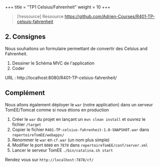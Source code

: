 +++
title = "TP1 Celsius/Fahrenheit"
weight = 10
+++

> [!ressource] Ressource
> https://github.com/Adrien-Courses/R401-TP-celsuis-fahrenheit


## 2. Consignes
Nous souhaitons un formulaire permettant de convertir des Celsius and Fahrenheit.

1. Dessiner le Schéma MVC de l'application
2. Coder

<!---
2 vue : index qui contient le form et result le résultat

1 controller qui en plus d'appeler la conversion (Model) fera également la redirection
-->

URL : http://localhost:8080/R401-TP-celsius-fahrenheit/

## Complément
Nous allons également déployer le `war` (notre application) dans un serveur TomEE/Tomcat comme si nous étions en production

1. Créer le `war` du projet en lançant un `mvn clean install` et ouvrez le fichier `/target`
2. Copier le fichier `R401-TP-celsius-fahrenheit-1.0-SNAPSHOT.war` dans `repertoireTomEE/webapps/`
3. Renommer le `war` en `cf.war` (un nom plus simple)
4. Modifier le port `8080` en `7878` dans `repertoireTomEE/conf/server.xml`
5. Lancer le serveur TomEE `./bin/catalina.sh start`

Rendez vous sur `http://localhost:7878/cf/`